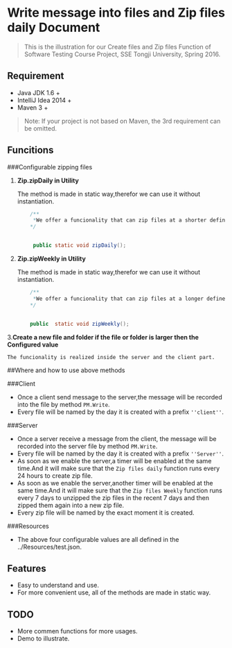 # Write message into files and Zip files daily Document

> This is the illustration for our Create files and Zip files Function of Software Testing Course Project, SSE Tongji University, Spring 2016.

## Requirement

* Java JDK 1.6 +
* IntelliJ Idea 2014 +
* Maven 3 +

> Note: If your project is not based on Maven, the 3rd requirement can be omitted.


## Funcitions


###Configurable zipping files 


1. **Zip.zipDaily in Utility**

 	The method is made in static way,therefor we can use it without instantiation.
	
	```java
		/**
		 *We offer a funcionality that can zip files at a shorter defined loop.
		*/
	
	
		 public static void zipDaily();
	```


2.  **Zip.zipWeekly in Utility**

	The method is made in static way,therefor we can use it without instantiation.
	
	
	```java
		/**
		 *We offer a funcionality that can zip files at a longer defined loop.
		*/
	
	
		public  static void zipWeekly();

	```

3.**Create a new file and folder if the file or folder is larger then the Configured value**
	
	The funcionality is realized inside the server and the client part.



##Where and how to use above methods

###Client

- Once a client send message to the server,the message will be recorded into the  file by method ``PM.Write``. 
- Every file will be named by the day it is created with a prefix ``''client''``.

###Server

- Once a server receive a message from the client, the message will be recorded into the server file by method ``PM.Write``.
- Every file will be named by the day it is created with a prefix ``''Server''``.
- As soon as we enable the server,a timer will be enabled at the same time.And it will make sure that the ``Zip files daily`` function runs every 24 hours to create zip file.
- As soon as we enable the server,another timer will be enabled at the same time.And it will make sure that the ``Zip files Weekly`` function runs every 7 days to unzipped the zip files in the recent 7 days and then zipped them again into a new zip file.
- Every zip file will be named by the exact moment it is created.

###Resources

- The above four configurable values are all defined in the ../Resources/test.json. 




## Features

* Easy to understand and use.
* For more convenient use, all of the methods are made in static way.

## TODO

* More commen functions for more usages.
* Demo to illustrate.
